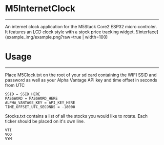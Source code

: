 # M5InternetClock
---
An internet clock application for the M5Stack Core2 ESP32 micro controler. It features an LCD clock style with a stock price tracking widget.
![interface](example_img/example.png?raw=true | width=100)


# Usage
---
Place M5Clock.txt on the root of your sd card containing the WIFI SSID and password as well as your Alpha Vantage API key and time offset in seconds from UTC
```
SSID = SSID_HERE
PASSWORD = PASSWORD_HERE
ALPHA_VANTAGE_KEY = API_KEY_HERE
TIME_OFFSET_UTC_SECONDS = -18000
```

Stocks.txt contains a list of all the stocks you would like to rotate. Each ticker should be placed on it's own line.
```
VTI
VOO
VYM
```

